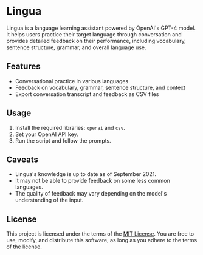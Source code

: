 # Lingua

Lingua is a language learning assistant powered by OpenAI's GPT-4 model. It helps users practice their target language through conversation and provides detailed feedback on their performance, including vocabulary, sentence structure, grammar, and overall language use.

## Features

- Conversational practice in various languages
- Feedback on vocabulary, grammar, sentence structure, and context
- Export conversation transcript and feedback as CSV files

## Usage

1. Install the required libraries: `openai` and `csv`.
2. Set your OpenAI API key.
3. Run the script and follow the prompts.

## Caveats

- Lingua's knowledge is up to date as of September 2021.
- It may not be able to provide feedback on some less common languages.
- The quality of feedback may vary depending on the model's understanding of the input.

## License

This project is licensed under the terms of the [MIT License](https://opensource.org/licenses/MIT). You are free to use, modify, and distribute this software, as long as you adhere to the terms of the license.

